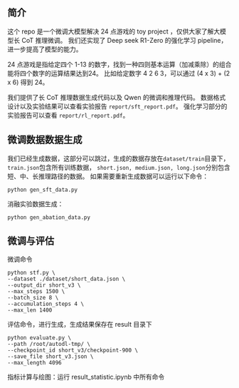 ## 简介

这个 repo 是一个微调大模型解决 24 点游戏的 toy project ，仅供大家了解大模型长 CoT 推理微调。
我们还实现了 Deep seek R1-Zero 的强化学习 pipeline，进一步提高了模型的能力。

24 点游戏是指给定四个 1-13 的数字，找到一种四则基本运算（加减乘除）的组合能将四个数字的运算结果达到24。
比如给定数字 4 2 6 3，可以通过 (4 x 3) + (2 x 6) 得到 24。

我们提供了长 CoT 推理数据生成代码以及 Qwen 的微调和推理代码。
数据格式设计以及实验结果可以查看实验报告 `report/sft_report.pdf`。
强化学习部分的实验报告可以查看 `report/rl_report.pdf`。


## 微调数据数据生成

我们已经生成数据，这部分可以跳过，生成的数据存放在`dataset/train`目录下，`train.json`包含所有训练数据，
`short.json, medium.json, long.json`分别包含短、中、长推理路径的数据。 
如果需要重新生成数据可以运行以下命令：

```shell
python gen_sft_data.py
```
消融实验数据生成：

```shell
python gen_abation_data.py
```

## 微调与评估

微调命令
```shell
python stf.py \
--dataset ./dataset/short_data.json \
--output_dir short_v3 \
--max_steps 1500 \
--batch_size 8 \
--accumulation_steps 4 \
--max_len 1400
```
评估命令，进行生成，生成结果保存在 result 目录下
```shell
python evaluate.py \
--path /root/autodl-tmp/ \
--checkpoint_id short_v3/checkpoint-900 \
--save_file short_v3.json \
--max_length 4096
```

指标计算与绘图：运行 result_statistic.ipynb 中所有命令